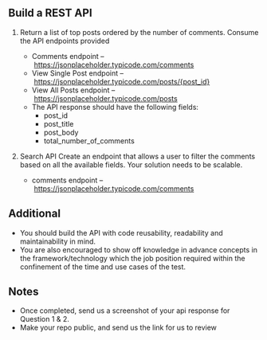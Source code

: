 ## Build a REST API

1. Return a list of top posts ordered by the number of comments. Consume the API endpoints provided
	- Comments endpoint – https://jsonplaceholder.typicode.com/comments
	- View Single Post endpoint – https://jsonplaceholder.typicode.com/posts/{post_id}
	- View All Posts endpoint – https://jsonplaceholder.typicode.com/posts
	- The API response should have the following fields: 
		- post_id 
		- post_title
		- post_body 
		- total_number_of_comments

2. Search API 
Create an endpoint that allows a user to filter the comments based on all the available fields. Your solution needs to be scalable. 
	- comments endpoint – https://jsonplaceholder.typicode.com/comments

## Additional

- You should build the API with code reusability, readability and maintainability in mind.
- You are also encouraged to show off knowledge in advance concepts in the framework/technology which the job position required within the confinement of the time and use cases of the test.

## Notes

- Once completed, send us a screenshot of your api response for Question 1 & 2. 
- Make your repo public, and send us the link for us to review

